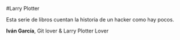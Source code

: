#Larry Plotter

Esta serie de libros cuentan la historia de un hacker como hay pocos.

**Iván García**, Git lover & Larry Plotter Lover

